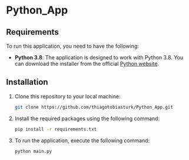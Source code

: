# Python_App

## Requirements

To run this application, you need to have the following:

- **Python 3.8**: The application is designed to work with Python 3.8. You can download the installer from the official [Python website](https://www.python.org/downloads/release/python-380/).



## Installation

1. Clone this repository to your local machine:

   ```bash
   git clone https://github.com/thiagotobiasturk/Python_App.git
    ```

2. Install the required packages using the following command:
   ```bash
   pip install -r requirements.txt
    ```
3. To run the application, execute the following command:
   ```bash
   python main.py
   ```
